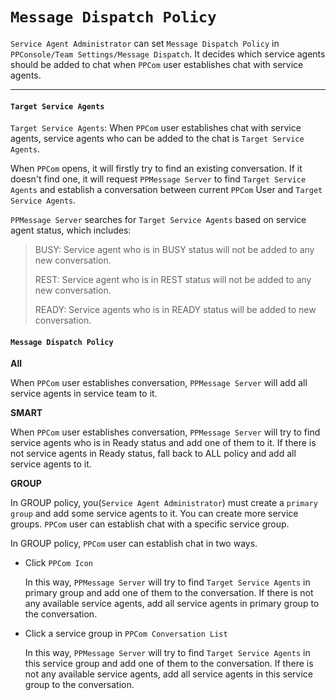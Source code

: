 # `Message Dispatch Policy`

`Service Agent Administrator` can set `Message Dispatch Policy` in `PPConsole/Team Settings/Message Dispatch`. It decides which service agents should be added to chat when `PPCom` user establishes chat with service agents.

--------

#### `Target Service Agents`

`Target Service Agents`: When `PPCom` user establishes chat with service agents, service agents who can be added to the chat is `Target Service Agents`.

When `PPCom` opens, it will firstly try to find an existing conversation. If it doesn't find one, it will request `PPMessage Server` to find `Target Service Agents` and establish a conversation between current `PPCom` User and `Target Service Agents`.

`PPMessage Server` searches for `Target Service Agents` based on service agent status, which includes:

> BUSY: Service agent who is in BUSY status will not be added to any new conversation.
> 
> REST: Service agent who is in REST status will not be added to any new conversation.
>
> READY: Service agents who is in READY status will be added to new conversation.


#### `Message Dispatch Policy`

**All**

When `PPCom` user establishes conversation, `PPMessage Server` will add all service agents in service team to it.


**SMART**

When `PPCom` user establishes conversation, `PPMessage Server` will try to find service agents who is in Ready status and add one of them to it. If there is not service agents in Ready status, fall back to ALL policy and add all service agents to it.


**GROUP**

In GROUP policy, you(`Service Agent Administrator`) must create a `primary group` and add some service agents to it. You can create more service groups. `PPCom` user can establish chat with a specific service group.

In GROUP policy, `PPCom` user can establish chat in two ways.

* Click `PPCom Icon`

  In this way, `PPMessage Server` will try to find `Target Service Agents` in primary group and add one of them to the conversation. If there is not any available service agents, add all service agents in primary group to the conversation.

* Click a service group in `PPCom Conversation List`

  In this way, `PPMessage Server` will try to find `Target Service Agents` in this service group and add one of them to the conversation. If there is not any available service agents, add all service agents in this service group to the conversation.

